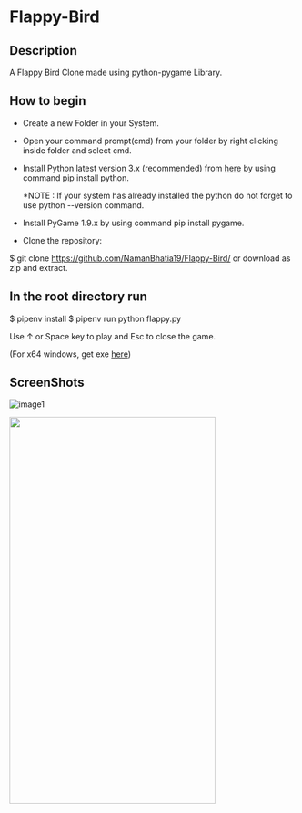 # Flappy-Bird

## Description

A Flappy Bird Clone made using python-pygame Library.

## How to begin

* Create a new Folder in your System.

* Open your command prompt(cmd) from your folder by right clicking inside folder and select cmd.

* Install Python latest version 3.x (recommended) from [here](https://www.python.org/downloads/windows/) by using command pip install python.

  *NOTE : If your system has already installed the python do not forget to use python --version command.

* Install PyGame 1.9.x by using command pip install pygame.

* Clone the repository:

$ git clone https://github.com/NamanBhatia19/Flappy-Bird/
or download as zip and extract.

## In the root directory run
$ pipenv install
$ pipenv run python flappy.py

Use ↑ or Space key to play and Esc to close the game.

(For x64 windows, get exe [here](https://www.lfd.uci.edu/~gohlke/pythonlibs/#pygame))


## ScreenShots

![image1](https://user-images.githubusercontent.com/78924465/124012007-435cae00-d9fe-11eb-9c5f-96116c0b454b.png)

<img src = "https://user-images.githubusercontent.com/78924465/124012609-f75e3900-d9fe-11eb-87a1-d39f2046f7dd.png" width = "362" height = "678">
